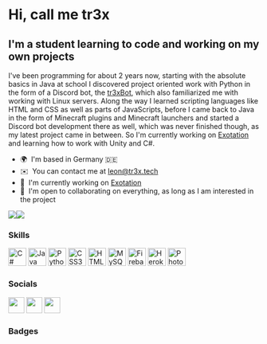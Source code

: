 Hi, call me tr3x
============================================================================================================================

I'm a student learning to code and working on my own projects
------------------------------

I've been programming for about 2 years now, starting with the absolute basics in Java at school I discovered project oriented work with Python in the form of a Discord bot, the <a href="https://github.com/tr3xxx/tr3xBot">tr3xBot</a>, which also familiarized me with working with Linux servers. Along the way I learned scripting languages like HTML and CSS as well as parts of JavaScripts, before I came back to Java in the form of Minecraft plugins and Minecraft launchers and started a Discord bot development there as well, which was never finished though, as my latest project came in between. So I'm currently working on <a href="https://github.com/tr3xxx/ExotationGame">Exotation</a> and learning how to work with Unity and C#.  



* 🌍  I'm based in Germany 🇩🇪
* ✉️  You can contact me at [leon@tr3x.tech](mailto:leon@tr3x.tech)
* 🚀  I'm currently working on [Exotation](http://exotation.com)
* 🤝  I'm open to collaborating on everything, as long as I am interested in the project

<a href="https://www.twitter.com/tr3xx_" target="_blank" rel="noreferrer"><img
src="https://img.shields.io/twitter/follow/tr3xx_?logo=twitter&style=for-the-badge&color=0891b2&labelColor=1c1917"
/></a><a href="https://www.github.com/tr3xxx" target="_blank" rel="noreferrer"><img
src="https://img.shields.io/github/followers/tr3xxx?logo=github&style=for-the-badge&color=0891b2&labelColor=1c1917" /></a>

### Skills

<p align="left">
<a href="https://docs.microsoft.com/en-us/dotnet/csharp/" target="_blank" rel="noreferrer"><img src="https://raw.githubusercontent.com/danielcranney/readme-generator/main/public/icons/skills/csharp-colored.svg" width="36" height="36" alt="C#" /></a>
<a href="https://www.oracle.com/java/" target="_blank" rel="noreferrer"><img src="https://raw.githubusercontent.com/danielcranney/readme-generator/main/public/icons/skills/java-colored.svg" width="36" height="36" alt="Java" /></a>
<a href="https://www.python.org/" target="_blank" rel="noreferrer"><img src="https://raw.githubusercontent.com/danielcranney/readme-generator/main/public/icons/skills/python-colored.svg" width="36" height="36" alt="Python" /></a>
<a href="https://www.w3.org/TR/CSS/#css" target="_blank" rel="noreferrer"><img src="https://raw.githubusercontent.com/danielcranney/readme-generator/main/public/icons/skills/css3-colored.svg" width="36" height="36" alt="CSS3" /></a>
<a href="https://developer.mozilla.org/en-US/docs/Glossary/HTML5" target="_blank" rel="noreferrer"><img src="https://raw.githubusercontent.com/danielcranney/readme-generator/main/public/icons/skills/html5-colored.svg" width="36" height="36" alt="HTML5" /></a>
<a href="https://www.mysql.com/" target="_blank" rel="noreferrer"><img src="https://raw.githubusercontent.com/danielcranney/readme-generator/main/public/icons/skills/mysql-colored.svg" width="36" height="36" alt="MySQL" /></a>
<a href="https://firebase.google.com/" target="_blank" rel="noreferrer"><img src="https://raw.githubusercontent.com/danielcranney/readme-generator/main/public/icons/skills/firebase-colored.svg" width="36" height="36" alt="Firebase" /></a>
<a href="https://www.heroku.com/" target="_blank" rel="noreferrer"><img src="https://raw.githubusercontent.com/danielcranney/readme-generator/main/public/icons/skills/heroku-colored.svg" width="36" height="36" alt="Heroku" /></a>
<a href="https://www.adobe.com/uk/products/photoshop.html" target="_blank" rel="noreferrer"><img src="https://raw.githubusercontent.com/danielcranney/readme-generator/main/public/icons/skills/photoshop-colored.svg" width="36" height="36" alt="Photoshop" /></a>
</p>


### Socials

<p align="left"> <a href="https://discord.com/users/tr3x#0001" target="_blank" rel="noreferrer"><img src="https://raw.githubusercontent.com/danielcranney/readme-generator/main/public/icons/socials/discord.svg" width="32" height="32" /></a> <a href="https://www.github.com/tr3xxx" target="_blank" rel="noreferrer"><img src="https://raw.githubusercontent.com/danielcranney/readme-generator/main/public/icons/socials/github.svg" width="32" height="32" /></a> <a href="https://www.twitter.com/tr3xx_" target="_blank" rel="noreferrer"><img src="https://raw.githubusercontent.com/danielcranney/readme-generator/main/public/icons/socials/twitter.svg" width="32" height="32" /></a></p>

### Badges

